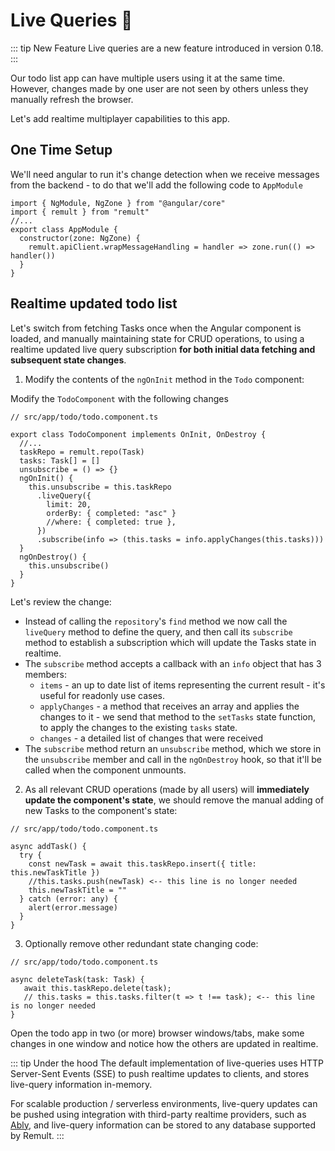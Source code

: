# Live Queries :rocket:

::: tip New Feature
Live queries are a new feature introduced in version 0.18.
:::

Our todo list app can have multiple users using it at the same time. However, changes made by one user are not seen by others unless they manually refresh the browser.

Let's add realtime multiplayer capabilities to this app.

## One Time Setup

We'll need angular to run it's change detection when we receive messages from the backend - to do that we'll add the following code to `AppModule`

```ts{1-2,5-7}
import { NgModule, NgZone } from "@angular/core"
import { remult } from "remult"
//...
export class AppModule {
  constructor(zone: NgZone) {
    remult.apiClient.wrapMessageHandling = handler => zone.run(() => handler())
  }
}
```

## Realtime updated todo list

Let's switch from fetching Tasks once when the Angular component is loaded, and manually maintaining state for CRUD operations, to using a realtime updated live query subscription **for both initial data fetching and subsequent state changes**.

1. Modify the contents of the `ngOnInit` method in the `Todo` component:

Modify the `TodoComponent` with the following changes

```ts{3,7,9-10,15,17-19}
// src/app/todo/todo.component.ts

export class TodoComponent implements OnInit, OnDestroy {
  //...
  taskRepo = remult.repo(Task)
  tasks: Task[] = []
  unsubscribe = () => {}
  ngOnInit() {
    this.unsubscribe = this.taskRepo
      .liveQuery({
        limit: 20,
        orderBy: { completed: "asc" }
        //where: { completed: true },
      })
      .subscribe(info => (this.tasks = info.applyChanges(this.tasks)))
  }
  ngOnDestroy() {
    this.unsubscribe()
  }
}
```

Let's review the change:

- Instead of calling the `repository`'s `find` method we now call the `liveQuery` method to define the query, and then call its `subscribe` method to establish a subscription which will update the Tasks state in realtime.
- The `subscribe` method accepts a callback with an `info` object that has 3 members:
  - `items` - an up to date list of items representing the current result - it's useful for readonly use cases.
  - `applyChanges` - a method that receives an array and applies the changes to it - we send that method to the `setTasks` state function, to apply the changes to the existing `tasks` state.
  - `changes` - a detailed list of changes that were received
- The `subscribe` method return an `unsubscribe` method, which we store in the `unsubscribe` member and call in the `ngOnDestroy` hook, so that it'll be called when the component unmounts.

2. As all relevant CRUD operations (made by all users) will **immediately update the component's state**, we should remove the manual adding of new Tasks to the component's state:

```ts{6}
// src/app/todo/todo.component.ts

async addTask() {
  try {
    const newTask = await this.taskRepo.insert({ title: this.newTaskTitle })
    //this.tasks.push(newTask) <-- this line is no longer needed
    this.newTaskTitle = ""
  } catch (error: any) {
    alert(error.message)
  }
}
```

3. Optionally remove other redundant state changing code:

```ts{5}
// src/app/todo/todo.component.ts

async deleteTask(task: Task) {
   await this.taskRepo.delete(task);
   // this.tasks = this.tasks.filter(t => t !== task); <-- this line is no longer needed
}
```

Open the todo app in two (or more) browser windows/tabs, make some changes in one window and notice how the others are updated in realtime.

::: tip Under the hood
The default implementation of live-queries uses HTTP Server-Sent Events (SSE) to push realtime updates to clients, and stores live-query information in-memory.

For scalable production / serverless environments, live-query updates can be pushed using integration with third-party realtime providers, such as [Ably](https://ably.com/), and live-query information can be stored to any database supported by Remult.
:::

